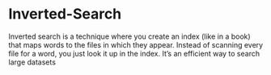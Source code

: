 # Inverted-Search
Inverted search is a technique where you create an index (like in a book) that maps words to the files in which they appear. Instead of scanning every file for a word, you just look it up in the index. It’s an efficient way to search large datasets
